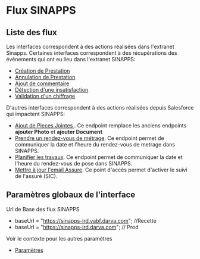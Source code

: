 # Flux SINAPPS
## Liste des flux

Les interfaces correspondent à des actions réalisées dans l'extranet Sinapps.
Certaines interfaces correspondent à des récupérations des évènements qui ont eu lieu dans l'extranet SINAPPS:
- [Création de Prestation](creation-prestation.md)
- [Annulation de Prestation](annulation-prestation.md)
- [Ajout de commentaire](ajout-commentaire.md)
- [Détection d'une insatisfaction](detection-insatisfaction.md)
- [Validation d'un chiffrage](validation-chiffrage.md)

D'autres interfaces correspondent à des actions réalisées depuis Salesforce qui impactent SINAPPS:
- [Ajout de Pieces Jointes ](envoi-document.md). Ce endpoint remplace les anciens endpoints **ajouter Photo** et **ajouter Document**
- [Prendre un rendez-vous de métrage](maj-rdv-chiffrage.md). Ce endpoint permet de communiquer la date et l'heure du rendez-vous de metrage dans SINAPPS.
- [Planifier les travaux](maj-rdv-pose.md). Ce endpoint permet de communiquer la date et l'heure du rendez-vous de pose dans SINAPPS.
- [Mettre à jour l'email Assure](maj-email.md). Ce point d'accès permet d'activer le suivi de l'assuré (SIC).

## Paramètres globaux de l'interface

Url de Base des flux SINAPPS
- baseUrl = "https://sinapps-ird.vabf.darva.com"; //Recette
- baseUrl = "https://sinapps-ird.darva.com"; // Prod

Voir le contexte pour les autres paramètres
- [Paramètres](context.txt)